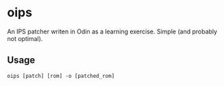 # oips

An IPS patcher writen in Odin as a learning exercise. Simple (and probably not optimal).

## Usage

`oips [patch] [rom] -o [patched_rom]`

